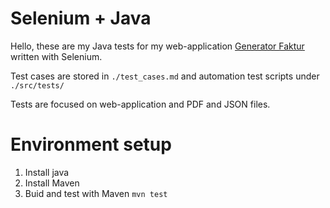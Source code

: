 # Selenium + Java
Hello, these are my Java tests for my web-application [Generator Faktur](https://fakturki.bieda.it/) written with Selenium.

Test cases are stored in ``./test_cases.md`` and automation test scripts under ``./src/tests/``

Tests are focused on web-application and PDF and JSON files.

# Environment setup
1. Install java
2. Install Maven
3. Buid and test with Maven ``mvn test``


